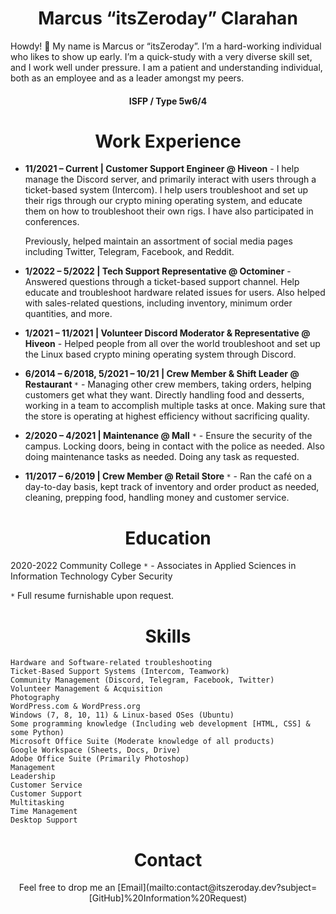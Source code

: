 <h1 align="center">Marcus “itsZeroday” Clarahan</h1>
Howdy! 👋  My name is Marcus or “itsZeroday”. I’m a hard-working individual who likes to show up early. I’m a quick-study with a very diverse skill set, and I work well under pressure. I am a patient and understanding individual, both as an employee and as a leader amongst my peers.

<h4 align="center">ISFP / Type 5w6/4</h4>

<h1 align="center">Work Experience</h1>

* <b>11/2021 – Current | Customer Support Engineer @ Hiveon</b> - I help manage the Discord server, and primarily interact with users through a ticket-based system (Intercom). I help users troubleshoot and set up their rigs through our crypto mining operating system, and educate them on how to troubleshoot their own rigs. I have also participated in conferences.

  Previously, helped maintain an assortment of social media pages including Twitter, Telegram, Facebook, and Reddit.

* <b>1/2022 – 5/2022 | Tech Support Representative @ Octominer</b> - Answered questions through a ticket-based support channel. Help educate and troubleshoot hardware related issues for users. Also helped with sales-related questions, including inventory, minimum order quantities, and more.

* <b>1/2021 – 11/2021 | Volunteer Discord Moderator & Representative @ Hiveon</b> - Helped people from all over the world troubleshoot and set up the Linux based crypto mining operating system through Discord.

* <b>6/2014 – 6/2018, 5/2021 – 10/21 | Crew Member & Shift Leader @ Restaurant </b>`*` - Managing other crew members, taking orders, helping customers get what they want. Directly handling food and desserts, working in a team to accomplish multiple tasks at once. Making sure that the store is operating at highest efficiency without sacrificing quality.

* <b>2/2020 – 4/2021 | Maintenance @ Mall</b> `*` - Ensure the security of the campus. Locking doors, being in contact with the police as needed. Also doing maintenance tasks as needed. Doing any task as requested.

* <b>11/2017 – 6/2019 | Crew Member @ Retail Store </b>`*` - Ran the café on a day-to-day basis, kept track of inventory and order product as needed, cleaning, prepping food, handling money and customer service.

<h1 align="center">Education</h1>

2020-2022
Community College `*` - Associates in Applied Sciences in Information Technology Cyber Security

`*` Full resume furnishable upon request.
<h1 align="center">Skills</h1>

    Hardware and Software-related troubleshooting
    Ticket-Based Support Systems (Intercom, Teamwork)
    Community Management (Discord, Telegram, Facebook, Twitter)
    Volunteer Management & Acquisition
    Photography
    WordPress.com & WordPress.org
    Windows (7, 8, 10, 11) & Linux-based OSes (Ubuntu)
    Some programming knowledge (Including web development [HTML, CSS] & some Python)
    Microsoft Office Suite (Moderate knowledge of all products)
    Google Workspace (Sheets, Docs, Drive)
    Adobe Office Suite (Primarily Photoshop)
    Management
    Leadership
    Customer Service
    Customer Support
    Multitasking
    Time Management
    Desktop Support
    
<h1 align="center">Contact</h1>
<p align="center"> Feel free to drop me an [Email](mailto:contact@itszeroday.dev?subject=[GitHub]%20Information%20Request)
